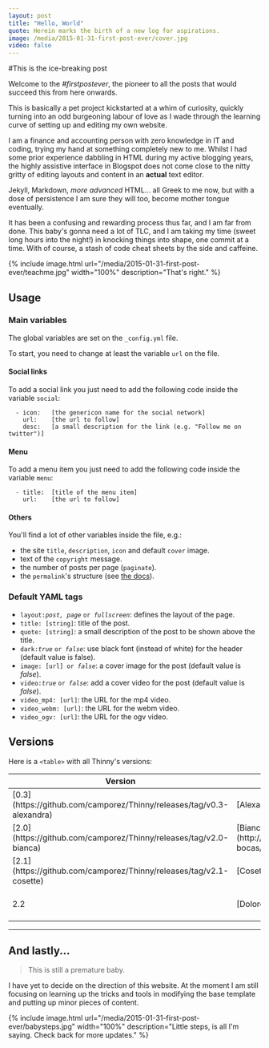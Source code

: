 ```yaml
---
layout: post
title: "Hello, World"
quote: Herein marks the birth of a new log for aspirations.
image: /media/2015-01-31-first-post-ever/cover.jpg
video: false
---
```


#This is the ice-breaking post


Welcome to the <em>#firstpostever</em>, the pioneer to all the posts that would succeed this from here onwards. 


This is basically a pet project kickstarted at a whim of curiosity, quickly turning into an odd burgeoning labour of love as I wade through the learning curve of setting up and editing my own website.


I am a finance and accounting person with zero knowledge in IT and coding, trying my hand at something completely new to me. Whilst I had some prior experience dabbling in HTML during my active blogging years, the highly assistive interface in Blogspot does not come close to the nitty gritty of editing layouts and content in an **actual** text editor. 

Jekyll, Markdown, _more advanced_ HTML... all Greek to me now, but with a dose of persistence I am sure they will too, become mother tongue  eventually.


It has been a confusing and rewarding process thus far, and I am far from done. This baby's gonna need a lot of TLC, and I am taking my time (sweet long hours into the night!) in knocking things into shape, one commit at a time. With of course, a stash of code cheat sheets by the side and caffeine.


{% include image.html url="/media/2015-01-31-first-post-ever/teachme.jpg" width="100%" description="That's right." %}


## Usage

### Main variables

The global variables are set on the `_config.yml` file.

To start, you need to change at least the variable `url` on the file.

#### Social links

To add a social link you just need to add the following code inside the variable `social`:

```
  - icon:	[the genericon name for the social network]
    url:	[the url to follow]
    desc:	[a small description for the link (e.g. "Follow me on twitter")]
```

#### Menu

To add a menu item you just need to add the following code inside the variable `menu`:

```
  - title:	[title of the menu item]
    url:	[the url to follow]
```

#### Others

You'll find a lot of other variables inside the file, e.g.:

- the site `title`, `description`, `icon` and default `cover` image.
- text of the `copyright` message.
- the number of posts per page (`paginate`).
- the `permalink`'s structure (see [the docs](http://jekyllrb.com/docs/pagination/)).


### Default YAML tags

- `layout:`<i>`post, page`</i> `or `<i>`fullscreen`</i>: defines the layout of the page.
- `title: [string]`: title of the post.
- `quote: [string]`: a small description of the post to be shown above the title.
- `dark:`<i>`true`</i> `or `<i>`false`</i>: use black font (instead of white) for the header (default value is false).
- `image: [url] or `<i>`false`</i>: a cover image for the post (default value is _false_).
- `video:`<i>`true`</i> `or `<i>`false`</i>: add a cover video for the post (default value is _false_).
- `video_mp4: [url]`: the URL for the mp4 video.
- `video_webm: [url]`: the URL for the webm video.
- `video_ogv: [url]`: the URL for the ogv video.

## Versions

Here is a `<table>` with all Thinny's versions:
<table>
  <thead>
    <tr>
      <th>Version</th>
      <th>Codename</th>
      <th>Platform</th>
      <th>Release date</th>
    </tr>
  </thead>
  <tbody>
    <tr>
      <td>[0.3](https://github.com/camporez/Thinny/releases/tag/v0.3-alexandra)</td>
      <td>[Alexandra](http://nikita2010.wikia.com/wiki/Alexandra_Udinov)</td>
      <td>Ghost 0.3.x</td>
      <td>November 2013</td>
    </tr>
    <tr>
      <td>[2.0](https://github.com/camporez/Thinny/releases/tag/v2.0-bianca)</td>
      <td>[Bianca](http://memoriaglobo.globo.com/programas/entretenimento/novelas/caras-bocas/caras-bocas-bianca-isabelle-drummond.htm)</td>
      <td>Jekyll</td>
      <td>January 2014</td>
    </tr>
    <tr>
      <td>[2.1](https://github.com/camporez/Thinny/releases/tag/v2.1-cosette)</td>
      <td>[Cosette](http://lesmiserables.wikia.com/wiki/Cosette)</td>
      <td>Jekyll</td>
      <td>March 2014</td>
    </tr>
    <tr>
      <td>2.2</td>
      <td>[Dolores](http://en.wikipedia.org/wiki/Dolores_Haze)</td>
      <td>Jekyll</td>
      <td><i>Soon (see the [issues list](https://github.com/camporez/camporez.github.io/issues?milestone=3))</i></td>
    </tr>
  </tbody>
</table>

-----

## And lastly...

> This is still a premature baby.

I have yet to decide on the direction of this website. 
At the moment I am still focusing on learning up the tricks and tools in modifying the base template and putting up minor pieces of content.


{% include image.html url="/media/2015-01-31-first-post-ever/babysteps.jpg" width="100%" description="Little steps, is all I'm saying. Check back for more updates." %}



